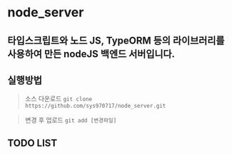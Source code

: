 # node_server

타입스크립트와 노드 JS, TypeORM 등의 라이브러리를 사용하여 만든 nodeJS 백엔드 서버입니다.
--- 

> 
## 실행방법
> 소스 다운로드 ```git clone https://github.com/sys970717/node_server.git```

> 변경 후 업로드 ``` git add [변경파일] ```

> 
## TODO LIST

